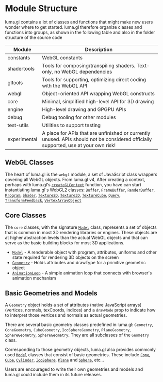 # Module Structure

luma.gl contains a lot of classes and functions that might make new users wonder where to get started. luma.gl therefore organize classes and functions into groups, as shown in the following table and also in the folder structure of the source code

| Module                           | Description |
| ---                              | --- |
| constants | WebGL constants |
| shadertools | Tools for composing/transpiling shaders. Text-only, no WebGL dependencies |
| gltools | Tools for supporting, optimizing direct coding with the WebGL API |
| webgl | Object-oriented API wrapping WebGL constructs |
| core | Minimal, simplified high-level API for 3D drawing |
| engine | High-level drawing and GPGPU APIs |
| debug| Debug tooling for other modules|  |
| test-utils | Utilities to support testing |
| experimental | A place for APIs that are unfinished or currently unused. APIs should not be considered officially supported, use at your own risk! |

## WebGL Classes

The heart of luma.gl is the `webgl` module, a set of JavaScript class wrappers covering all WebGL objects. From luma.gl v4,
After creating a context, perhaps with luma.gl's [`createGLContext`](/docs/api-reference/webgl/context/context.md) function, you have can start instantiating luma.gl's WebGL2 classes: [`Buffer`](/docs/api-reference/webgl/buffer.md), [`FrameBuffer`](/docs/api-reference/webgl/framebuffer.md), [`RenderBuffer`](/docs/api-reference/webgl/renderbuffer.md), [`Program`](/docs/api-reference/webgl/program.md), [`Shader`](/docs/api-reference/webgl/shader.md), [`Texture2D`](/docs/api-reference/webgl/texture-2d.md), [`Texture3D`](/docs/api-reference/webgl/texture-3d.md), [`TextureCube`](/docs/api-reference/webgl/texture-cube.md), [`Query`](/docs/api-reference/webgl/query.md), [`TransformFeedback`](/docs/api-reference/webgl/transform-feedback.md), [`VertexArrayObject`](/docs/api-reference/webgl/vertex-array.md)

## Core Classes

The `core` classes, with the signature [`Model`](/docs/api-reference/core/model.md) class, represents a set of objects that is common in most 3D rendering libraries or engines. These objects are at higher abstraction levels than the actual WebGL objects and that can serve as the basic building blocks for most 3D applications.

* [`Model`](/docs/api-reference/core/model.md) - A renderable object with program, attributes, uniforms and other state required for rendering 3D objects on the screen
* [`Geometry`](/docs/api-reference/core/geometry.md) - Holds attributes and drawType for a primitive geometric object
* [`AnimationLoop`](/docs/api-reference/core/animation-loop.md) - A simple animation loop that connects with browser's animation mechanism

<!---
* [`Object3D`](api-reference/core/object3d) - Base class, golds position, rotation, scale (TBD)
* [`Group`](api-reference/core/group) - Supports recursive travesal and matrix transformation
-->

## Basic Geometries and Models

A `Geometry` object holds a set of attributes (native JavaScript arrays) (vertices, normals, texCoords, indices) and a `drawMode` prop to indicate how to interpret those vertices and normals as actual geometries.

There are several basic geometry classes predefined in luma.gl: `Geometry`, `ConeGeometry`, `CubeGeometry`, `IcoSphereGeometry`, `PlaneGeometry`, `SphereGeometry`, `SphereGeometry`. They are all subclasses of the `Geometry` class.

Corresponding to those geometry objects, luma.gl also provides commonly used [`Model`](/docs/api-reference/core/model.md) classes that consist of basic geometries. These include [`Cone`](/docs/api-reference/core/scenegraph/geometries/cone.md), [`Cube`](/docs/api-reference/core/scenegraph/geometries/cube.md), [`Cylinder`](/docs/api-reference/core/scenegraph/geometries/cylinder.md), [`IcoSphere`](/docs/api-reference/core/scenegraph/geometries/ico-sphere.md), [`Plane`](/docs/api-reference/core/scenegraph/geometries/plane.md) and [`Sphere`](/docs/api-reference/core/scenegraph/geometries/sphere.md), etc...


Users are encouraged to write their own geometries and models and luma.gl could include them in its future releases.
